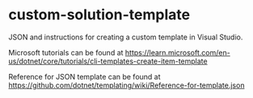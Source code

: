 # custom-solution-template
JSON and instructions for creating a custom template in Visual Studio.

Microsoft tutorials can be found at https://learn.microsoft.com/en-us/dotnet/core/tutorials/cli-templates-create-item-template

Reference for JSON template can be found at https://github.com/dotnet/templating/wiki/Reference-for-template.json
